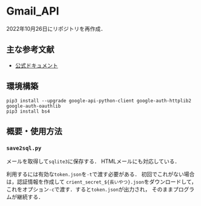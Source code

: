 # Gmail_API
2022年10月26日にリポジトリを再作成．
## 主な参考文献
- [公式ドキュメント](https://developers.google.com/gmail/api/quickstart/python)


## 環境構築
```
pip3 install --upgrade google-api-python-client google-auth-httplib2 google-auth-oauthlib
pip3 install bs4
```

## 概要・使用方法
### `save2sql.py`
メールを取得して`sqlite3`に保存する．
HTMLメールにも対応している．

利用するには有効な`token.json`を`-t`で渡す必要がある．
初回でこれがない場合は，認証情報を作成して
`crient_secret_${長いやつ}.json`をダウンロードして，
これをオプション`-c`で渡す．すると`token.json`が出力され，
そのままプログラムが継続する．

